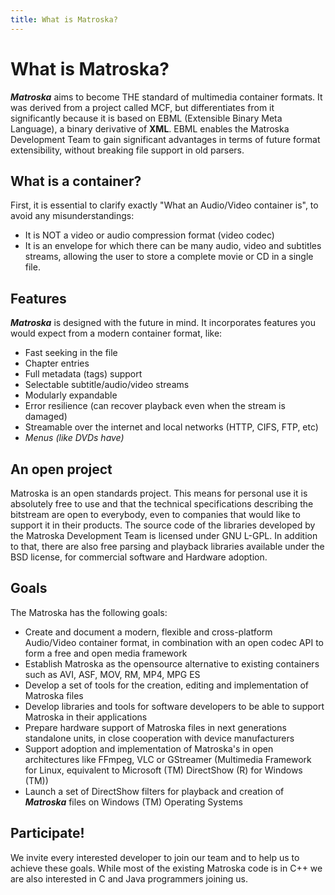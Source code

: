```yaml
---
title: What is Matroska?
---
```

# What is Matroska?

***Matroska*** aims to become THE standard of multimedia container
formats. It was derived from a project called MCF, but differentiates
from it significantly because it is based on EBML (Extensible Binary
Meta Language), a binary derivative of **XML**. EBML enables the
Matroska Development Team to gain significant advantages in terms of
future format extensibility, without breaking file support in old
parsers.

## What is a container?

First, it is essential to clarify exactly \"What an Audio/Video
container is\", to avoid any misunderstandings:

* It is NOT a video or audio compression format (video codec)
* It is an envelope for which there can be many audio, video and
  subtitles streams, allowing the user to store a complete movie or CD
  in a single file.

## Features

***Matroska*** is designed with the future in mind. It incorporates
features you would expect from a modern container format, like:

* Fast seeking in the file
* Chapter entries
* Full metadata (tags) support
* Selectable subtitle/audio/video streams
* Modularly expandable
* Error resilience (can recover playback even when the stream is
  damaged)
* Streamable over the internet and local networks (HTTP, CIFS, FTP,
  etc)
* *Menus (like DVDs have)*

## An open project

Matroska is an open standards project. This means for personal use it is
absolutely free to use and that the technical specifications describing
the bitstream are open to everybody, even to companies that would like
to support it in their products. The source code of the libraries
developed by the Matroska Development Team is licensed under GNU L-GPL.
In addition to that, there are also free parsing and playback libraries
available under the BSD license, for commercial software and Hardware
adoption.

## Goals

The Matroska has the following goals:

* Create and document a modern, flexible and cross-platform
  Audio/Video container format, in combination with an open codec API
  to form a free and open media framework
* Establish Matroska as the opensource alternative to existing
  containers such as AVI, ASF, MOV, RM, MP4, MPG ES
* Develop a set of tools for the creation, editing and implementation
  of Matroska files
* Develop libraries and tools for software developers to be able to
  support Matroska in their applications
* Prepare hardware support of Matroska files in next generations
  standalone units, in close cooperation with device manufacturers
* Support adoption and implementation of Matroska\'s in open
  architectures like FFmpeg, VLC or GStreamer (Multimedia Framework
  for Linux, equivalent to Microsoft (TM) DirectShow (R) for Windows
  (TM))
* Launch a set of DirectShow filters for playback and creation of
  ***Matroska*** files on Windows (TM) Operating Systems

## Participate!

We invite every interested developer to join our team and to help us to
achieve these goals. While most of the existing Matroska code is in C++
we are also interested in C and Java programmers joining us.
